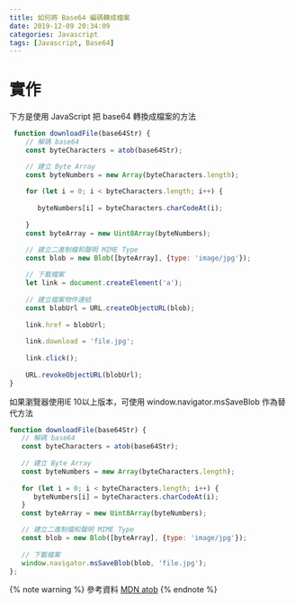 ```yaml
---
title: 如何將 Base64 編碼轉成檔案
date: 2019-12-09 20:34:09
categories: Javascript
tags: [Javascript, Base64]
---
```

# 實作
下方是使用 JavaScript 把 base64 轉換成檔案的方法

<!--more-->

```javascript 
 function downloadFile(base64Str) {
    // 解碼 base64
    const byteCharacters = atob(base64Str);

    // 建立 Byte Array
    const byteNumbers = new Array(byteCharacters.length);
 
    for (let i = 0; i < byteCharacters.length; i++) {
 
       byteNumbers[i] = byteCharacters.charCodeAt(i);
 
    }
    const byteArray = new Uint8Array(byteNumbers);

    // 建立二進制檔和聲明 MIME Type
    const blob = new Blob([byteArray], {type: 'image/jpg'});
 
    // 下載檔案
    let link = document.createElement('a');
 
    // 建立檔案物件連結
    const blobUrl = URL.createObjectURL(blob);
 
    link.href = blobUrl;
 
    link.download = 'file.jpg';
 
    link.click();
 
    URL.revokeObjectURL(blobUrl);
}
```

如果瀏覽器使用IE 10以上版本，可使用 window.navigator.msSaveBlob 作為替代方法
```javascript
function downloadFile(base64Str) {
   // 解碼 base64
   const byteCharacters = atob(base64Str);
	
   // 建立 Byte Array
   const byteNumbers = new Array(byteCharacters.length);
	
   for (let i = 0; i < byteCharacters.length; i++) {
      byteNumbers[i] = byteCharacters.charCodeAt(i);
   }
   const byteArray = new Uint8Array(byteNumbers);

   // 建立二進制檔和聲明 MIME Type
   const blob = new Blob([byteArray], {type: 'image/jpg'});
 
   // 下載檔案
   window.navigator.msSaveBlob(blob, 'file.jpg');
};
```

{% note warning %}
參考資料
[MDN atob](https://developer.mozilla.org/en-US/docs/Web/API/WindowOrWorkerGlobalScope/atob)
{% endnote %}